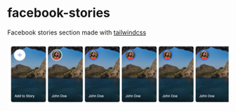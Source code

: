 # facebook-stories

Facebook stories section made with [tailwindcss](https://tailwindcss.com/)

![screenshot](./__docs__/demo.png)